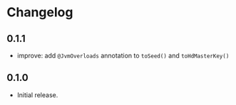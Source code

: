 # Changelog

## 0.1.1
- improve: add `@JvmOverloads` annotation to `toSeed()` and `toHdMasterKey()`

## 0.1.0
- Initial release.